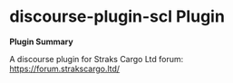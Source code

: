# **discourse-plugin-scl** Plugin

**Plugin Summary**

A discourse plugin for Straks Cargo Ltd forum: https://forum.strakscargo.ltd/

